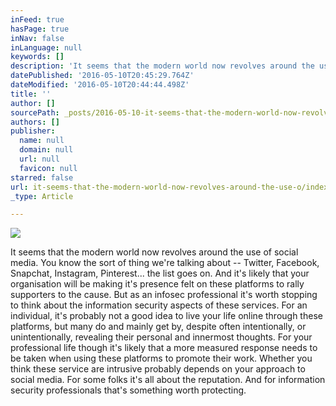 ```yaml
---
inFeed: true
hasPage: true
inNav: false
inLanguage: null
keywords: []
description: 'It seems that the modern world now revolves around the use of social media. You know the sort of thing we’re talking about – Twitter, Facebook, Snapchat, Instagram, Pinterest… the list goes on. And it’s likely that your organisation will be making it’s presence felt on these platforms to rally supporters to the cause. But as an infosec professional it’s worth stopping to think about the information security aspects of these services. For an individual, it’s probably not a good idea to live your life online through these platforms, but many do and mainly get by, despite often intentionally, or unintentionally, revealing their personal and innermost thoughts. For your professional life though it’s likely that a more measured response needs to be taken when using these platforms to promote their work. Whether you think these service are intrusive probably depends on your approach to social media. For some folks it’s all about the reputation. And for information security professionals that’s something worth protecting. '
datePublished: '2016-05-10T20:45:29.764Z'
dateModified: '2016-05-10T20:44:44.498Z'
title: ''
author: []
sourcePath: _posts/2016-05-10-it-seems-that-the-modern-world-now-revolves-around-the-use-o.md
authors: []
publisher:
  name: null
  domain: null
  url: null
  favicon: null
starred: false
url: it-seems-that-the-modern-world-now-revolves-around-the-use-o/index.html
_type: Article

---
```

![](https://the-grid-user-content.s3-us-west-2.amazonaws.com/896477f9-3bb7-4ac0-8ebb-f90e3e8ebe9c.png)

It seems that the modern world now revolves around the use of social media. You know the sort of thing we're talking about -- Twitter, Facebook, Snapchat, Instagram, Pinterest... the list goes on. And it's likely that your organisation will be making it's presence felt on these platforms to rally supporters to the cause. But as an infosec professional it's worth stopping to think about the information security aspects of these services. For an individual, it's probably not a good idea to live your life online through these platforms, but many do and mainly get by, despite often intentionally, or unintentionally, revealing their personal and innermost thoughts. For your professional life though it's likely that a more measured response needs to be taken when using these platforms to promote their work. Whether you think these service are intrusive probably depends on your approach to social media. For some folks it's all about the reputation. And for information security professionals that's something worth protecting.